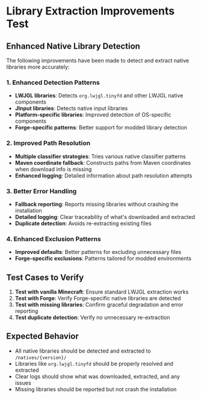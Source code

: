 # Library Extraction Improvements Test

## Enhanced Native Library Detection

The following improvements have been made to detect and extract native libraries more accurately:

### 1. Enhanced Detection Patterns
- **LWJGL libraries**: Detects `org.lwjgl.tinyfd` and other LWJGL native components
- **JInput libraries**: Detects native input libraries
- **Platform-specific libraries**: Improved detection of OS-specific components
- **Forge-specific patterns**: Better support for modded library detection

### 2. Improved Path Resolution
- **Multiple classifier strategies**: Tries various native classifier patterns
- **Maven coordinate fallback**: Constructs paths from Maven coordinates when download info is missing
- **Enhanced logging**: Detailed information about path resolution attempts

### 3. Better Error Handling
- **Fallback reporting**: Reports missing libraries without crashing the installation
- **Detailed logging**: Clear traceability of what's downloaded and extracted
- **Duplicate detection**: Avoids re-extracting existing files

### 4. Enhanced Exclusion Patterns
- **Improved defaults**: Better patterns for excluding unnecessary files
- **Forge-specific exclusions**: Patterns tailored for modded environments

## Test Cases to Verify

1. **Test with vanilla Minecraft**: Ensure standard LWJGL extraction works
2. **Test with Forge**: Verify Forge-specific native libraries are detected
3. **Test with missing libraries**: Confirm graceful degradation and error reporting
4. **Test duplicate detection**: Verify no unnecessary re-extraction

## Expected Behavior

- All native libraries should be detected and extracted to `/natives/{version}/`
- Libraries like `org.lwjgl.tinyfd` should be properly resolved and extracted
- Clear logs should show what was downloaded, extracted, and any issues
- Missing libraries should be reported but not crash the installation
